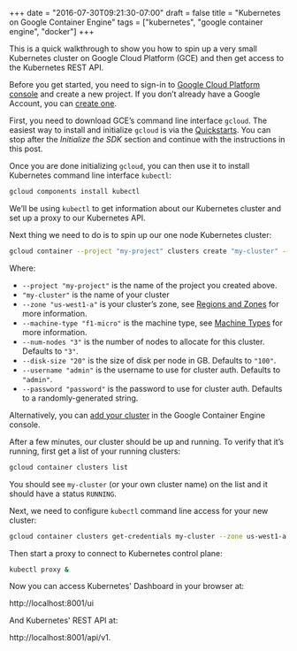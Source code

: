 +++
date = "2016-07-30T09:21:30-07:00"
draft = false
title = "Kubernetes on Google Container Engine"
tags = ["kubernetes", "google container engine", "docker"]
+++

This is a quick walkthrough to show you how to spin up a very small Kubernetes cluster on Google Cloud Platform (GCE) and then get access to the Kubernetes REST API.

Before you get started, you need to sign-in to [Google Cloud Platform console](https://console.cloud.google.com) and create a new project. If you don’t already have a Google Account, you can [create one](https://accounts.google.com/SignUp).

First, you need to download GCE’s command line interface `gcloud`. The easiest way to install and initialize `gcloud` is via the [Quickstarts](https://cloud.google.com/sdk/docs/quickstarts). You can stop after the *Initialize the SDK* section and continue with the instructions in this post.

Once you are done initializing `gcloud`, you can then use it to install Kubernetes command line interface `kubectl`:

```sh  
gcloud components install kubectl
```

We’ll be using `kubectl` to get information about our Kubernetes cluster and set up a proxy to our Kubernetes API.

Next thing we need to do is to spin up our one node Kubernetes cluster:

```sh  
gcloud container --project "my-project" clusters create "my-cluster" --zone "us-west1-a" --machine-type "f1-micro" --num-nodes "3" --disk-size "20" --username "admin" --password "password"
```

Where:

- `--project "my-project"` is the name of the project you created above.
- `"my-cluster"` is the name of your cluster
- `--zone "us-west1-a"` is your cluster’s zone, see [Regions and Zones](https://cloud.google.com/compute/docs/regions-zones/regions-zones) for more information.
- `--machine-type "f1-micro"` is the machine type, see [Machine Types](https://cloud.google.com/compute/docs/machine-types) for more information.
- `--num-nodes "3"` is the number of nodes to allocate for this cluster. Defaults to `"3"`.
- `--disk-size "20"` is the size of disk per node in GB.  Defaults to `"100"`.
- `--username "admin"` is the username to use for cluster auth. Defaults to `"admin"`.
- `--password "password"` is the password to use for cluster auth.  Defaults to a randomly-generated string.

Alternatively, you can [add your cluster](https://console.cloud.google.com/kubernetes/add) in the Google Container Engine console.

After a few minutes, our cluster should be up and running. To verify that it’s running, first get a list of your running clusters:

```sh
gcloud container clusters list
```

You should see `my-cluster` (or your own cluster name) on the list and it should have a status `RUNNING`.

Next, we need to configure `kubectl` command line access for your new cluster:

```sh
gcloud container clusters get-credentials my-cluster --zone us-west1-a --project my-project
```

Then start a proxy to connect to Kubernetes control plane:

```sh
kubectl proxy &
```

Now you can access Kubernetes' Dashboard in your browser at:

http://localhost:8001/ui

And Kubernetes' REST API at:

http://localhost:8001/api/v1.
